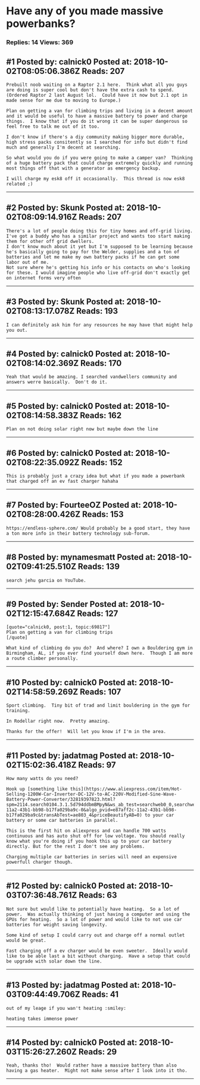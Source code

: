 # Have any of you made massive powerbanks?

### Replies: 14 Views: 369

## \#1 Posted by: calnick0 Posted at: 2018-10-02T08:05:06.386Z Reads: 207

```
Prebuilt noob waiting on a Raptor 2.1 here.  Think what all you guys are doing is super cool but don't have the extra cash to spend.  (Ordered Raptor 2 last August lol.  Could have it now but 2.1 opt in made sense for me due to moving to Europe.)

Plan on getting a van for climbing trips and living in a decent amount and it would be useful to have a massive battery to power and charge things.  I know that if you do it wrong it can be super dangerous so feel free to talk me out of it too.

I don't know if there's a diy community making bigger more durable, high stress packs consitently so I searched for info but didn't find much and generally I'm decent at searching.  

So what would you do if you were going to make a camper van?  Thinking of a huge battery pack that could charge extremely quickly and running most things off that with a generator as emergency backup.  

I will charge my esk8 off it occasionally.  This thread is now esk8 related ;)
```

---
## \#2 Posted by: Skunk Posted at: 2018-10-02T08:09:14.916Z Reads: 207

```
There's a lot of people doing this for tiny homes and off-grid living.
I've got a buddy who has a similar project and wants too start making them for other off grid dwellers.
I don't know much about it yet but I'm supposed to be learning because he's basically going to pay for the Welder, supplies and a ton of batteries and let me make my own battery packs if he can get some labor out of me.
Not sure where he's getting his info or his contacts on who's looking for these. I would imagine people who live off-grid don't exactly get on internet forms very often
```

---
## \#3 Posted by: Skunk Posted at: 2018-10-02T08:13:17.078Z Reads: 193

```
I can definitely ask him for any resources he may have that might help you out.
```

---
## \#4 Posted by: calnick0 Posted at: 2018-10-02T08:14:02.369Z Reads: 170

```
Yeah that would be amazing. I searched vandwellers community and answers werre basically.  Don't do it.
```

---
## \#5 Posted by: calnick0 Posted at: 2018-10-02T08:14:58.383Z Reads: 162

```
Plan on not doing solar right now but maybe down the line
```

---
## \#6 Posted by: calnick0 Posted at: 2018-10-02T08:22:35.092Z Reads: 152

```
This is probably just a crazy idea but what if you made a powerbank that charged off an ev fast charger hahaha
```

---
## \#7 Posted by: FourteeOZ Posted at: 2018-10-02T08:28:00.426Z Reads: 153

```
https://endless-sphere.com/ Would probably be a good start, they have a ton more info in their battery technology sub-forum.
```

---
## \#8 Posted by: mynamesmatt Posted at: 2018-10-02T09:41:25.510Z Reads: 139

```
search jehu garcia on YouTube.
```

---
## \#9 Posted by: Sender Posted at: 2018-10-02T12:15:47.684Z Reads: 127

```
[quote="calnick0, post:1, topic:69817"]
Plan on getting a van for climbing trips
[/quote]

What kind of climbing do you do?  And where? I own a Bouldering gym in Birmingham, AL, if you ever find yourself down here.  Though I am more a route climber personally.
```

---
## \#10 Posted by: calnick0 Posted at: 2018-10-02T14:58:59.269Z Reads: 107

```
Sport climbing.  Tiny bit of trad and limit bouldering in the gym for training.

In Rodellar right now.  Pretty amazing.

Thanks for the offer!  Will let you know if I'm in the area.
```

---
## \#11 Posted by: jadatmag Posted at: 2018-10-02T15:02:36.418Z Reads: 97

```
How many watts do you need?

Hook up [something like this](https://www.aliexpress.com/item/Hot-Selling-1200W-Car-Inverter-DC-12V-to-AC-220V-Modified-Sine-Wave-Battery-Power-Converter/32819397823.html?spm=2114.search0104.3.1.5d794ddbmBMpyN&ws_ab_test=searchweb0_0,searchweb201602_5_10065_10068_204_10843_318_10059_5727316_10884_10887_10696_100031_10084_10083_10103_10618_452_10304_10307_10820_532_10301_10821_5727216,searchweb201603_60,ppcSwitch_0&algo_expid=e87aff2c-11a2-43b1-bb98-b17fa029ba9c-0&algo_pvid=e87aff2c-11a2-43b1-bb98-b17fa029ba9c&transAbTest=ae803_4&priceBeautifyAB=0) to your car battery or some car batteries in parallel.

This is the first hit on aliexpress and can handle 700 watts continuous and has auto shut off for low voltage. You should really know what you're doing if you hook this up to your car battery directly. But for the rest I don't see any problems.

Charging multiple car batteries in series will need an expensive powerfull charger though.
```

---
## \#12 Posted by: calnick0 Posted at: 2018-10-03T07:36:48.761Z Reads: 63

```
Not sure but would like to potentially have heating.  So a lot of power.  Was actually thinking of just having a computer and using the GPUs for heating.  So a lot of power and would like to not use car batteries for weight saving longevity.

Some kind of setup I could carry out and charge off a normal outlet would be great.

Fast charging off a ev charger would be even sweeter.  Ideally would like to be able last a bit without charging.  Have a setup that could be upgrade with solar down the line.
```

---
## \#13 Posted by: jadatmag Posted at: 2018-10-03T09:44:49.706Z Reads: 41

```
out of my leage if you wan't heating :smiley:

heating takes immense power
```

---
## \#14 Posted by: calnick0 Posted at: 2018-10-03T15:26:27.260Z Reads: 29

```
Yeah, thanks tho!  Would rather have a massive battery than also having a gas heater.  Might not make sense after I look into it tho.
```

---
